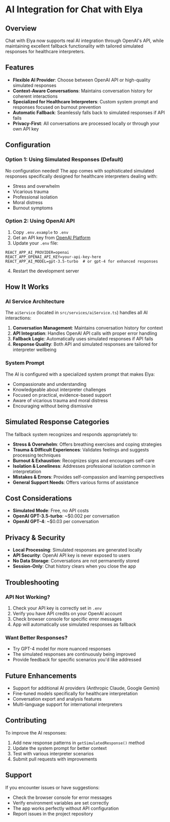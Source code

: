# AI Integration for Chat with Elya

## Overview
Chat with Elya now supports real AI integration through OpenAI's API, while maintaining excellent fallback functionality with tailored simulated responses for healthcare interpreters.

## Features
- **Flexible AI Provider**: Choose between OpenAI API or high-quality simulated responses
- **Context-Aware Conversations**: Maintains conversation history for coherent interactions
- **Specialized for Healthcare Interpreters**: Custom system prompt and responses focused on burnout prevention
- **Automatic Fallback**: Seamlessly falls back to simulated responses if API fails
- **Privacy-First**: All conversations are processed locally or through your own API key

## Configuration

### Option 1: Using Simulated Responses (Default)
No configuration needed! The app comes with sophisticated simulated responses specifically designed for healthcare interpreters dealing with:
- Stress and overwhelm
- Vicarious trauma
- Professional isolation
- Moral distress
- Burnout symptoms

### Option 2: Using OpenAI API
1. Copy `.env.example` to `.env`
2. Get an API key from [OpenAI Platform](https://platform.openai.com/api-keys)
3. Update your `.env` file:
```env
REACT_APP_AI_PROVIDER=openai
REACT_APP_OPENAI_API_KEY=your-api-key-here
REACT_APP_AI_MODEL=gpt-3.5-turbo  # or gpt-4 for enhanced responses
```
4. Restart the development server

## How It Works

### AI Service Architecture
The `aiService` (located in `src/services/aiService.ts`) handles all AI interactions:

1. **Conversation Management**: Maintains conversation history for context
2. **API Integration**: Handles OpenAI API calls with proper error handling
3. **Fallback Logic**: Automatically uses simulated responses if API fails
4. **Response Quality**: Both API and simulated responses are tailored for interpreter wellbeing

### System Prompt
The AI is configured with a specialized system prompt that makes Elya:
- Compassionate and understanding
- Knowledgeable about interpreter challenges
- Focused on practical, evidence-based support
- Aware of vicarious trauma and moral distress
- Encouraging without being dismissive

## Simulated Response Categories
The fallback system recognizes and responds appropriately to:
- **Stress & Overwhelm**: Offers breathing exercises and coping strategies
- **Trauma & Difficult Experiences**: Validates feelings and suggests processing techniques
- **Burnout & Exhaustion**: Recognizes signs and encourages self-care
- **Isolation & Loneliness**: Addresses professional isolation common in interpretation
- **Mistakes & Errors**: Provides self-compassion and learning perspectives
- **General Support Needs**: Offers various forms of assistance

## Cost Considerations
- **Simulated Mode**: Free, no API costs
- **OpenAI GPT-3.5-turbo**: ~$0.002 per conversation
- **OpenAI GPT-4**: ~$0.03 per conversation

## Privacy & Security
- **Local Processing**: Simulated responses are generated locally
- **API Security**: OpenAI API key is never exposed to users
- **No Data Storage**: Conversations are not permanently stored
- **Session-Only**: Chat history clears when you close the app

## Troubleshooting

### API Not Working?
1. Check your API key is correctly set in `.env`
2. Verify you have API credits on your OpenAI account
3. Check browser console for specific error messages
4. App will automatically use simulated responses as fallback

### Want Better Responses?
- Try GPT-4 model for more nuanced responses
- The simulated responses are continuously being improved
- Provide feedback for specific scenarios you'd like addressed

## Future Enhancements
- Support for additional AI providers (Anthropic Claude, Google Gemini)
- Fine-tuned models specifically for healthcare interpretation
- Conversation export and analysis features
- Multi-language support for international interpreters

## Contributing
To improve the AI responses:
1. Add new response patterns in `getSimulatedResponse()` method
2. Update the system prompt for better context
3. Test with various interpreter scenarios
4. Submit pull requests with improvements

## Support
If you encounter issues or have suggestions:
- Check the browser console for error messages
- Verify environment variables are set correctly
- The app works perfectly without API configuration
- Report issues in the project repository